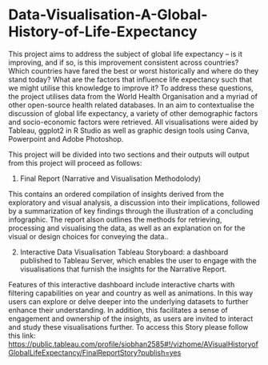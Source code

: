 # Data-Visualisation-A-Global-History-of-Life-Expectancy

This project aims to address the subject of global life expectancy – is it improving, and if so, is this improvement consistent across countries? Which countries have fared the best or worst historically and where do they stand today? What are the factors that influence life expectancy such that we might utilise this knowledge to improve it?
To address these questions, the project utilises data from the World Health Organisation and a myriad of other open-source health related databases. 
In an aim to contextualise the discussion of global life expectancy, a variety of other demographic factors and socio-economic factors were retrieved. All visualisations were aided by Tableau, ggplot2 in R Studio as well as graphic design tools using Canva, Powerpoint and Adobe Photoshop.


This project will be divided into two sections and their outputs will output from this project will proceed as follows:

1)	Final Report (Narrative and Visualisation Methodolody) 

This contains an ordered compilation of insights derived from the exploratory and visual analysis, a discussion into their implications, followed by a summarization of key findings through the illustration of a concluding infographic. 
The report alson outlines the methods for retrieving, processing and visualising the data, as well as an explanation on for the visual or design choices for conveying the data.. 


2)	Interactive Data Visualisation Tableau Storyboard: a dashboard published to Tableau Server, which enables the user to engage with the visualisations that furnish the insights for the Narrative Report.

Features of this interactive dashboard include interactive charts with filtering capabilities on year and country as well as animations. In this way users can explore or delve deeper into the underlying datasets to further enhance their understanding. In addition, this facilitates a sense of engagement and ownership of the insights, as users are invited to interact and study these visualisations further. 
To access this Story please follow this link: https://public.tableau.com/profile/siobhan2585#!/vizhome/AVisualHistoryofGlobalLifeExpectancy/FinalReportStory?publish=yes
